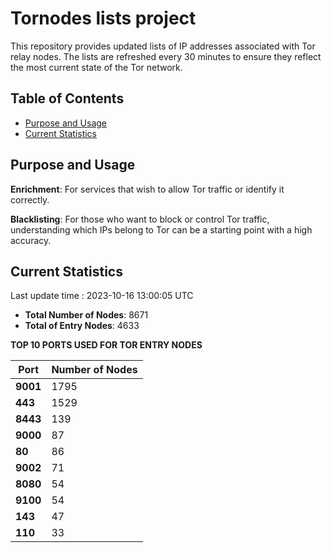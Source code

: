 # Tornodes lists project

This repository provides updated lists of IP addresses associated with Tor relay nodes. The lists are refreshed every 30 minutes to ensure they reflect the most current state of the Tor network.

## Table of Contents

- [Purpose and Usage](#purpose-and-usage)
- [Current Statistics](#current-statistics)


## Purpose and Usage

**Enrichment**: For services that wish to allow Tor traffic or identify it correctly.

**Blacklisting**: For those who want to block or control Tor traffic, understanding which IPs belong to Tor can be a starting point with a high accuracy.

## Current Statistics

Last update time : 2023-10-16 13:00:05 UTC

- **Total Number of Nodes**: 8671
- **Total of Entry Nodes**: 4633

**TOP 10 PORTS USED FOR TOR ENTRY NODES**

| **Port** | **Number of Nodes** |
|------|-----------------|
| **9001**   | 1795  |
| **443**   | 1529  |
| **8443**   | 139  |
| **9000**   | 87  |
| **80**   | 86  |
| **9002**   | 71  |
| **8080**   | 54  |
| **9100**   | 54  |
| **143**   | 47  |
| **110**   | 33  |

